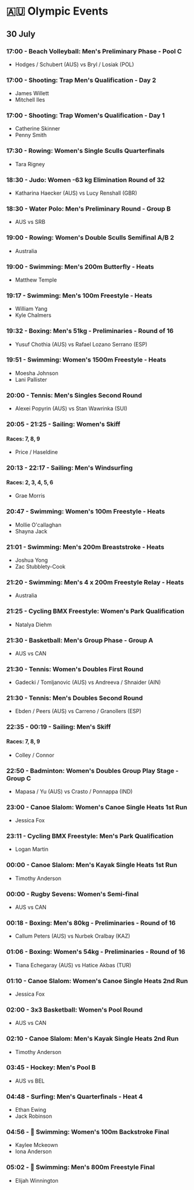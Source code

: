 # 🇦🇺 Olympic Events

## 30 July

### 17:00 - Beach Volleyball: Men's Preliminary Phase - Pool C
* Hodges / Schubert (AUS) vs Bryl / Losiak (POL)

### 17:00 - Shooting: Trap Men's Qualification - Day 2
* James Willett
* Mitchell Iles

### 17:00 - Shooting: Trap Women's Qualification - Day 1
* Catherine Skinner
* Penny Smith

### 17:30 - Rowing: Women's Single Sculls Quarterfinals
* Tara Rigney

### 18:30 - Judo: Women -63 kg Elimination Round of 32
* Katharina Haecker (AUS) vs Lucy Renshall (GBR)

### 18:30 - Water Polo: Men's Preliminary Round - Group B
* AUS vs SRB

### 19:00 - Rowing: Women's Double Sculls Semifinal A/B 2
* Australia

### 19:00 - Swimming: Men's 200m Butterfly - Heats
* Matthew Temple

### 19:17 - Swimming: Men's 100m Freestyle - Heats
* William Yang
* Kyle Chalmers

### 19:32 - Boxing: Men's 51kg - Preliminaries - Round of 16
* Yusuf Chothia (AUS) vs Rafael Lozano Serrano (ESP)

### 19:51 - Swimming: Women's 1500m Freestyle - Heats
* Moesha Johnson
* Lani Pallister

### 20:00 - Tennis: Men's Singles Second Round
* Alexei Popyrin (AUS) vs Stan Wawrinka (SUI)

### 20:05 - 21:25 - Sailing: Women's Skiff
#### Races: 7, 8, 9
* Price / Haseldine

### 20:13 - 22:17 - Sailing: Men's Windsurfing
#### Races: 2, 3, 4, 5, 6
* Grae Morris

### 20:47 - Swimming: Women's 100m Freestyle - Heats
* Mollie O'callaghan
* Shayna Jack

### 21:01 - Swimming: Men's 200m Breaststroke - Heats
* Joshua Yong
* Zac Stubblety-Cook

### 21:20 - Swimming: Men's 4 x 200m Freestyle Relay - Heats
* Australia

### 21:25 - Cycling BMX Freestyle: Women's Park Qualification
* Natalya Diehm

### 21:30 - Basketball: Men's Group Phase - Group A
* AUS vs CAN

### 21:30 - Tennis: Women's Doubles First Round
* Gadecki / Tomljanovic (AUS) vs Andreeva / Shnaider (AIN)

### 21:30 - Tennis: Men's Doubles Second Round
* Ebden / Peers (AUS) vs Carreno / Granollers (ESP)

### 22:35 - 00:19 - Sailing: Men's Skiff
#### Races: 7, 8, 9
* Colley / Connor

### 22:50 - Badminton: Women's Doubles Group Play Stage - Group C
* Mapasa / Yu (AUS) vs Crasto / Ponnappa (IND)

### 23:00 - Canoe Slalom: Women's Canoe Single Heats 1st Run
* Jessica Fox

### 23:11 - Cycling BMX Freestyle: Men's Park Qualification
* Logan Martin

### 00:00 - Canoe Slalom: Men's Kayak Single Heats 1st Run
* Timothy Anderson

### 00:00 - Rugby Sevens: Women's Semi-final
* AUS vs CAN

### 00:18 - Boxing: Men's 80kg - Preliminaries - Round of 16
* Callum Peters (AUS) vs Nurbek Oralbay (KAZ)

### 01:06 - Boxing: Women's 54kg - Preliminaries - Round of 16
* Tiana Echegaray (AUS) vs Hatice Akbas (TUR)

### 01:10 - Canoe Slalom: Women's Canoe Single Heats 2nd Run
* Jessica Fox

### 02:00 - 3x3 Basketball: Women's Pool Round
* AUS vs CAN

### 02:10 - Canoe Slalom: Men's Kayak Single Heats 2nd Run
* Timothy Anderson

### 03:45 - Hockey: Men's Pool B
* AUS vs BEL

### 04:48 - Surfing: Men's Quarterfinals - Heat 4
* Ethan Ewing
* Jack Robinson

### 04:56 - 🏅 Swimming: Women's 100m Backstroke Final
* Kaylee Mckeown
* Iona Anderson

### 05:02 - 🏅 Swimming: Men's 800m Freestyle Final
* Elijah Winnington

